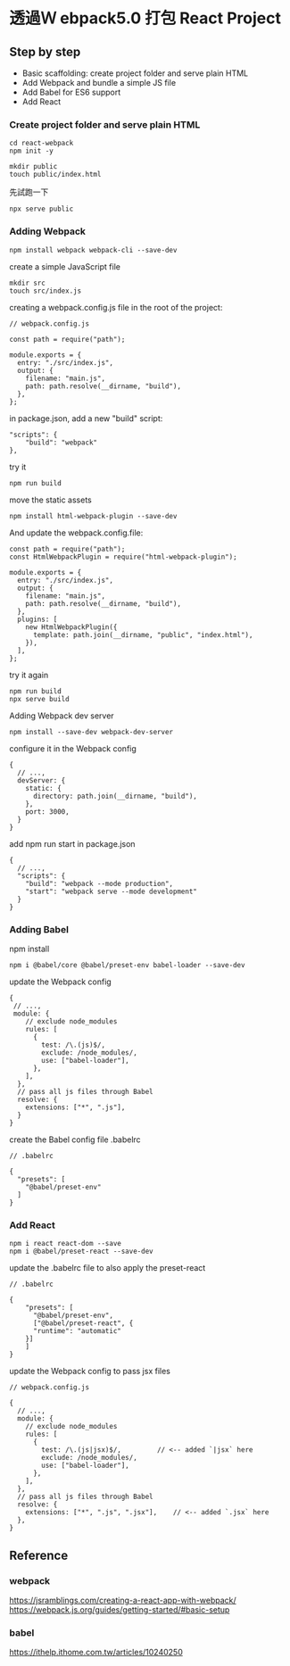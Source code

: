 # 透過Ｗ ebpack5.0 打包 React Project

## Step by step

- Basic scaffolding: create project folder and serve plain HTML
- Add Webpack and bundle a simple JS file
- Add Babel for ES6 support
- Add React

### Create project folder and serve plain HTML

```mkdir react-webpack
cd react-webpack
npm init -y
```

```
mkdir public
touch public/index.html
```

先試跑一下

```
npx serve public
```

### Adding Webpack

```
npm install webpack webpack-cli --save-dev
```

create a simple JavaScript file

```
mkdir src
touch src/index.js
```

creating a webpack.config.js file in the root of the project:

```
// webpack.config.js

const path = require("path");

module.exports = {
  entry: "./src/index.js",
  output: {
    filename: "main.js",
    path: path.resolve(__dirname, "build"),
  },
};
```

in package.json, add a new "build" script:

```
"scripts": {
    "build": "webpack"
},
```

try it

```
npm run build
```

move the static assets

```
npm install html-webpack-plugin --save-dev
```

And update the webpack.config.file:

```
const path = require("path");
const HtmlWebpackPlugin = require("html-webpack-plugin");

module.exports = {
  entry: "./src/index.js",
  output: {
    filename: "main.js",
    path: path.resolve(__dirname, "build"),
  },
  plugins: [
    new HtmlWebpackPlugin({
      template: path.join(__dirname, "public", "index.html"),
    }),
  ],
};
```

try it again

```
npm run build
npx serve build
```

Adding Webpack dev server

```
npm install --save-dev webpack-dev-server
```

configure it in the Webpack config

```
{
  // ...,
  devServer: {
    static: {
      directory: path.join(__dirname, "build"),
    },
    port: 3000,
  }
}
```

add npm run start in package.json

```
{
  // ...,
  "scripts": {
    "build": "webpack --mode production",
    "start": "webpack serve --mode development"
  }
}
```

### Adding Babel

npm install

```
npm i @babel/core @babel/preset-env babel-loader --save-dev
```

update the Webpack config

```
{
 // ...,
 module: {
    // exclude node_modules
    rules: [
      {
        test: /\.(js)$/,
        exclude: /node_modules/,
        use: ["babel-loader"],
      },
    ],
  },
  // pass all js files through Babel
  resolve: {
    extensions: ["*", ".js"],
  }
}
```

create the Babel config file .babelrc

```
// .babelrc

{
  "presets": [
    "@babel/preset-env"
  ]
}
```

### Add React

```
npm i react react-dom --save
npm i @babel/preset-react --save-dev
```

update the .babelrc file to also apply the preset-react

```
// .babelrc

{
    "presets": [
      "@babel/preset-env",
      ["@babel/preset-react", {
      "runtime": "automatic"
    }]
    ]
}
```

update the Webpack config to pass jsx files

```
// webpack.config.js

{
  // ...,
  module: {
    // exclude node_modules
    rules: [
      {
        test: /\.(js|jsx)$/,         // <-- added `|jsx` here
        exclude: /node_modules/,
        use: ["babel-loader"],
      },
    ],
  },
  // pass all js files through Babel
  resolve: {
    extensions: ["*", ".js", ".jsx"],    // <-- added `.jsx` here
  },
}
```

## Reference

### webpack

https://jsramblings.com/creating-a-react-app-with-webpack/
https://webpack.js.org/guides/getting-started/#basic-setup

### babel

https://ithelp.ithome.com.tw/articles/10240250
